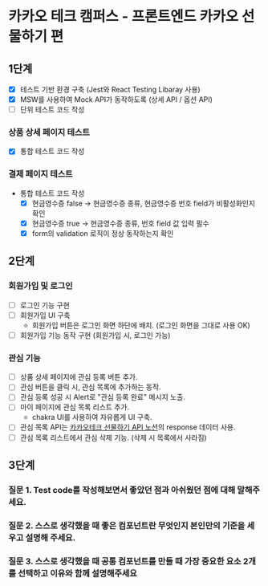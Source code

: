 # 카카오 테크 캠퍼스 - 프론트엔드 카카오 선물하기 편

## 1단계

- [x] 테스트 기반 환경 구축 (Jest와 React Testing Libaray 사용)
- [x] MSW를 사용하여 Mock API가 동작하도록 (상세 API / 옵션 API)
- [ ] 단위 테스트 코드 작성

### 상품 상세 페이지 테스트

- [x] 통합 테스트 코드 작성

### 결제 페이지 테스트

- 통합 테스트 코드 작성
  - [x] 현금영수증 false → 현금영수증 종류, 현금영수증 번호 field가 비활성화인지 확인
  - [x] 현금영수증 true → 현금영수증 종류, 번호 field 값 입력 필수
  - [x] form의 validation 로직이 정상 동작하는지 확인

## 2단계

### 회원가입 및 로그인

- [ ] 로그인 기능 구현
- [ ] 회원가입 UI 구축
  - 회원가입 버튼은 로그인 화면 하단에 배치. (로그인 화면을 그대로 사용 OK)
- [ ] 회원가입 기능 동작 구현 (회원가입 시, 로그인 가능)

### 관심 기능

- [ ] 상품 상세 페이지에 관심 등록 버튼 추가.
- [ ] 관심 버튼을 클릭 시, 관심 목록에 추가하는 동작.
- [ ] 관심 등록 성공 시 Alert로 "관심 등록 완료" 메시지 노출.
- [ ] 마이 페이지에 관심 목록 리스트 추가.
  - chakra UI를 사용하여 자유롭게 UI 구축.
- [ ] 관심 목록 API는 [카카오테크 선물하기 API 노션](https://www.notion.so/API-c78c990bf1264a5a91c4421e125a28c8?pvs=21)의 response 데이터 사용.
- [ ] 관심 목록 리스트에서 관심 삭제 기능. (삭제 시 목록에서 사라짐)

## 3단계

### 질문 1. Test code를 작성해보면서 좋았던 점과 아쉬웠던 점에 대해 말해주세요.

### 질문 2. 스스로 생각했을 때 좋은 컴포넌트란 무엇인지 본인만의 기준을 세우고 설명해 주세요.

### 질문 3. 스스로 생각했을 때 공통 컴포넌트를 만들 때 가장 중요한 요소 2개를 선택하고 이유와 함께 설명해주세요
